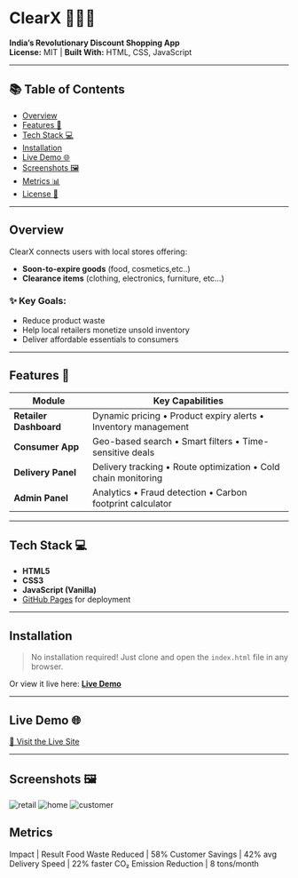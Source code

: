 # ClearX 🌱🛒🚚  
**India’s Revolutionary Discount Shopping App**  
**License:** MIT | **Built With:** HTML, CSS, JavaScript

---
## 📚 Table of Contents
- [Overview](#overview)
- [Features 🚀](#features-🚀)
- [Tech Stack 💻](#tech-stack-💻)
- [Installation](#installation)
- [Live Demo 🌐](#live-demo-)
- [Screenshots 🖼️](#screenshots-)
- [Metrics 📊](#metrics-)
- [License 📄](#license-)

---

## Overview
ClearX connects users with local stores offering:
- **Soon-to-expire goods** (food, cosmetics,etc..)
- **Clearance items** (clothing, electronics, furniture, etc...)

### ✨ Key Goals:
- Reduce product waste
- Help local retailers monetize unsold inventory
- Deliver affordable essentials to consumers

---

## Features 🚀

| **Module**         | **Key Capabilities**                                                                 |
|--------------------|--------------------------------------------------------------------------------------|
| **Retailer Dashboard** | Dynamic pricing • Product expiry alerts • Inventory management                   |
| **Consumer App**       | Geo-based search • Smart filters • Time-sensitive deals                          |
| **Delivery Panel**     | Delivery tracking • Route optimization • Cold chain monitoring                    |
| **Admin Panel**        | Analytics • Fraud detection • Carbon footprint calculator                         |

---

## Tech Stack 💻

- **HTML5**
- **CSS3**
- **JavaScript (Vanilla)**
- [GitHub Pages](https://pages.github.com/) for deployment

---

## Installation

> No installation required! Just clone and open the `index.html` file in any browser.

Or view it live here: [**Live Demo**](https://kasiajay553.github.io/Clearx/)

---

## Live Demo 🌐
[🔗 Visit the Live Site](https://kasiajay553.github.io/Clearx/)

---

## Screenshots 🖼️
![retail](https://github.com/user-attachments/assets/12933198-e245-48e5-9803-3907365d57ce)
![home](https://github.com/user-attachments/assets/26888b07-fe4e-4e94-a92e-43f7b6919841)
![customer](https://github.com/user-attachments/assets/30d14e79-0703-4ccb-815d-a59f13508ea8)

## Metrics
Impact | Result
Food Waste Reduced | 58%
Customer Savings | 42% avg
Delivery Speed | 22% faster
CO₂ Emission Reduction | 8 tons/month
